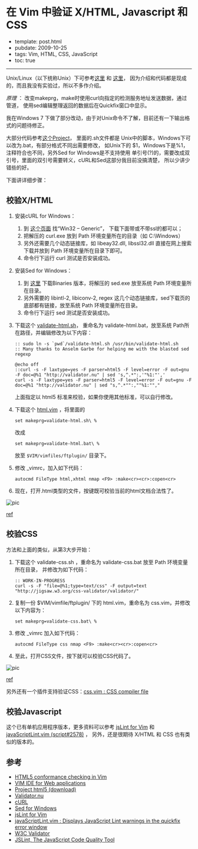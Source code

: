 
# 在 Vim 中验证 X/HTML, Javascript 和 CSS

- template: post.html
- pubdate: 2009-10-25
- tags: Vim, HTML, CSS, JavaScript
- toc: true

----

Unix/Linux（以下统称Unix）下可参考[这里](http://blog.whatwg.org/vim-checker )
和 [这里](http://natalian.org/archives/2008/05/17/vim-web-ide/)，
因为介绍和代码都是现成的，而且我没有实验过，所以不多作介绍。

*原理* ：
改变makeprg，make时使用curl向指定的检测服务地址发送数据，通过管道，
使用sed编辑整理返回的数据后在Quickfix窗口中显示。

我在Windows 7 下做了部分改动，由于对Unix命令不了解，目前还有一下输出格式的问题待修正。

大部分代码参考[这个Project](http://svn.natalian.org/projects/html5/)，
里面的.sh文件都是 Unix中的脚本，Windows下可以改为.bat，有部分格式不同出需要修改，
如Unix下的 $1，Windows下是%1，注释符合也不同，另外Sed for Windows是不支持使用
单引号(?)的，需要改成双引号，里面的双引号需要转义，cURL和Sed这部分我目前没搞清楚，
所以少讲少错些的好。

下面讲详细步骤：

## 校验X/HTML

1. 安装cURL for Windows：
    1. 到 [这个页面](http://curl.haxx.se/download.html) 找“Win32 – Generic”，
        下载下面带或不带ssl的都可以；
    1. 把解压的 curl.exe 放到 Path 环境变量所在的目录（如 C:\Windows）
    1. 另外还需要几个动态链接库，如 libeay32.dll, libssl32.dll 直接在网上搜索
        下载并放到 Path 环境变量所在目录下即可。
    1. 命令行下运行 curl 测试是否安装成功。
1. 安装Sed for Windows：
    1. 到 [这里](http://gnuwin32.sourceforge.net/packages/sed.htm)
        下载Binaries 版本，将解压的 sed.exe 放至系统 Path 环境变量所在目录。
    1. 另外需要的 libintl-2, libiconv-2, regex 这几个动态链接库，sed下载页的
        底部都有链接，放至系统 Path 环境变量所在目录。
    1. 命令行下运行 sed 测试是否安装成功。
1. 下载这个 [validate-html.sh](http://svn.natalian.org/projects/html5/validate-html.sh)，
    重命名为 validate-html.bat，放至系统 Path所在路径，并编辑修改为以下内容：

    ```
    :: sudo ln -s `pwd`/validate-html.sh /usr/bin/validate-html.sh
    :: Many thanks to Anselm Garbe for helping me with the blasted sed regexp

    @echo off
    ::curl -s -F laxtype=yes -F parser=html5 -F level=error -F out=gnu -F doc=@%1 "http://validator.nu" | sed 's,^.*":,'"%1:"','
    curl -s -F laxtype=yes -F parser=html5 -F level=error -F out=gnu -F doc=@%1 "http://validator.nu" | sed "s,^.*"":,""%1:"","
    ```

    上面指定以 html5 标准来校验，如果你使用其他标准，可以自行修改。
1. 下载这个 [html.vim](http://svn.natalian.org/projects/html5/html.vim) ，将里面的
    ```
    set makeprg=validate-html.sh\ %
    ```

    改成

    ```
    set makeprg=validate-html.bat\ %
    ```

    放至 `$VIM/vimfiles/ftplugin/` 目录下。
1. 修改 _vimrc，加入如下代码：

    ```
    autocmd FileType html,xhtml nmap <F9> :make<cr><cr>:copen<cr>
    ```

1. 现在，打开.html类型的文件，按<F9>键既可校验当前的html文档合法性了。

![pic](http://farm3.static.flickr.com/2753/4043041358_09704d3424_o.png)

[ref](http://www.flickr.com/photos/hotoo/4043041358/)

## 校验CSS

方法和上面的类似，从第3大步开始：
1. 下载这个 validate-css.sh ，重命名为 validate-css.bat 放至 Path 环境变量所在目录，
    并修改为如下代码：

    ```
    :: WORK-IN-PROGRESS
    curl -s -F "file=@%1;type=text/css" -F output=text "http://jigsaw.w3.org/css-validator/validator/"
    ```

1. 复制一份 $VIM/vimfile/ftplugin/ 下的 html.vim，重命名为 css.vim，并修改以下内容为：

    ```
    set makeprg=validate-css.bat\ %
    ```

1. 修改 _vimrc 加入如下代码：

    ```
    autocmd FileType css nmap <F9> :make<cr><cr>:copen<cr>
    ```

1. 至此，打开CSS文件，按下<F9>就可以校验CSS代码了。

![pic](http://farm3.static.flickr.com/2465/4042318385_7da39f37e7_o.png)

[ref](http://www.flickr.com/photos/hotoo/4042318385/)

另外还有一个插件支持验证CSS：[css.vim : CSS compiler file](http://www.vim.org/scripts/script.php?script_id=1577)

## 校验Javascript

这个已有单机应用程序版本，更多资料可以参考 [jsLint for Vim](http://www.gracecode.com/archives/2902/)
和 [javaScriptLint.vim (script#2578)](http://www.vim.org/scripts/script.php?script_id=2578) ，
另外，还是很期待 X/HTML 和 CSS 也有类似的版本的。


## 参考

* [HTML5 conformance checking in Vim](http://blog.whatwg.org/vim-checker)
* [VIM IDE for Web applications](http://natalian.org/archives/2008/05/17/vim-web-ide/)
* [Project html5 (download)](http://svn.natalian.org/projects/html5/)
* [Validator.nu](http://validator.nu/)
* [cURL](http://curl.haxx.se/)
* [Sed for Windows](http://gnuwin32.sourceforge.net/packages/sed.htm)
* [jsLint for Vim](http://www.gracecode.com/archives/2902/)
* [javaScriptLint.vim : Displays JavaScript Lint warnings in the quickfix error window](http://www.vim.org/scripts/script.php?script_id=2578)
* [W3C Validator](http://www.maxsworld.org/index.php/how-tos/w3c-validator-installation)
* [JSLint, The JavaScript Code Quality Tool](http://www.jslint.com/)
